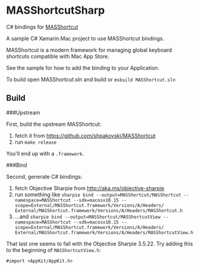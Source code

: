 # MASShortcutSharp

C# bindings for [MASShortcut](https://github.com/trustme/MASShortcut)

A sample C# Xamarin.Mac project to use MASShortcut bindings.

MASShortcut is a modern framework for managing global keyboard shortcuts compatible with Mac App Store. 

See the sample for how to add the binding to your Application.

To build open MASShortcut.sln and build or ```msbuild MASShortcut.sln```

## Build

###Upstream

First, build the upstream MASShortcut:

1. fetch it from https://github.com/shpakovski/MASShortcut
2. run `make release`

You'll end up with a `.framework`.

###Bind

Second, generate C# bindings:

1. fetch Objective Sharpie from http://aka.ms/objective-sharpie
2. run something like `sharpie bind --output=MASShortcut/MASShortcut --namespace=MASShortcut --sdk=macosx10.15 --scope=External/MASShortcut.framework/Versions/A/Headers/ External/MASShortcut.framework/Versions/A/Headers/MASShortcut.h`
3. …and `sharpie bind --output=MASShortcut/MASShortcutView --namespace=MASShortcut --sdk=macosx10.15 --scope=External/MASShortcut.framework/Versions/A/Headers/ External/MASShortcut.framework/Versions/A/Headers/MASShortcutView.h`

That last one seems to fail with the Objective Sharpie 3.5.22. Try adding this to the beginning of `MASShortcutView.h`:

	#import <AppKit/AppKit.h>


